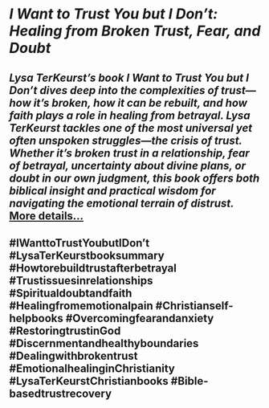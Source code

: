 # *I Want to Trust You but I Don’t: Healing from Broken Trust, Fear, and Doubt*
## *Lysa TerKeurst’s book I Want to Trust You but I Don’t dives deep into the complexities of trust—how it’s broken, how it can be rebuilt, and how faith plays a role in healing from betrayal. Lysa TerKeurst tackles one of the most universal yet often unspoken struggles—the crisis of trust. Whether it’s broken trust in a relationship, fear of betrayal, uncertainty about divine plans, or doubt in our own judgment, this book offers both biblical insight and practical wisdom for navigating the emotional terrain of distrust.* [More details…](https://spiritualkhazaana.com/i-want-to-trust-you-but-i-dont-healing-trust/)
## #IWanttoTrustYoubutIDon’t #LysaTerKeurstbooksummary #Howtorebuildtrustafterbetrayal #Trustissuesinrelationships #Spiritualdoubtandfaith #Healingfromemotionalpain #Christianself-helpbooks #Overcomingfearandanxiety #RestoringtrustinGod #Discernmentandhealthyboundaries #Dealingwithbrokentrust #EmotionalhealinginChristianity #LysaTerKeurstChristianbooks #Bible-basedtrustrecovery
